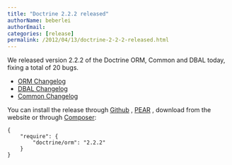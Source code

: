 ```yaml
---
title: "Doctrine 2.2.2 released"
authorName: beberlei
authorEmail:
categories: [release]
permalink: /2012/04/13/doctrine-2-2-2-released.html
---
```

We released version 2.2.2 of the Doctrine ORM, Common and DBAL today,
fixing a total of 20 bugs.

-   [ORM
    Changelog](https://www.doctrine-project.org/jira/browse/DDC/fixforversion/10195)
-   [DBAL
    Changelog](https://www.doctrine-project.org/jira/browse/DBAL/fixforversion/10197)
-   [Common
    Changelog](https://www.doctrine-project.org/jira/browse/DCOM/fixforversion/10199)

You can install the release through
[Github](https://github.com/doctrine/doctrine2) ,
[PEAR](http://pear.doctrine-project.org) , download from the website or
through [Composer](https://packagist.org):

    {
        "require": {
            "doctrine/orm": "2.2.2"
        }
    }
